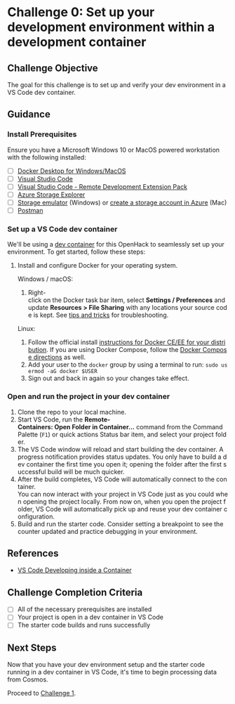 # Challenge 0: Set up your development environment within a development container

## Challenge Objective
The goal for this challenge is to set up and verify your dev environment in a VS Code dev container.

## Guidance

### Install Prerequisites
Ensure you have a Microsoft Windows 10 or MacOS powered workstation with the following installed:
- [ ] [Docker Desktop for Windows/MacOS](https://www.docker.com/products/docker-desktop)
- [ ] [Visual Studio Code](https://code.visualstudio.com/)
- [ ] [Visual Studio Code - Remote Development Extension Pack](https://marketplace.visualstudio.com/items?itemName=ms-vscode-remote.vscode-remote-extensionpack)
- [ ] [Azure Storage Explorer](https://azure.microsoft.com/en-us/features/storage-explorer/)
- [ ] [Storage emulator](https://docs.microsoft.com/en-us/azure/storage/common/storage-use-emulator) (Windows) or [create a storage account in Azure](https://docs.microsoft.com/en-us/azure/storage/common/storage-account-create?tabs=azure-portal) (Mac)
- [ ] [Postman](https://www.postman.com/downloads/)

### Set up a VS Code dev container

We'll be using a [dev container](https://code.visualstudio.com/docs/remote/containers) for this OpenHack to seamlessly set up your environment. To get started, follow these steps:

1. Install and configure Docker for your operating system.

    Windows / macOS:
    1. Right-click on the Docker task bar item, select **Settings / Preferences** and update **Resources > File Sharing** with any locations your source code is kept. See [tips and tricks](https://code.visualstudio.com/docs/remote/troubleshooting#_container-tips) for troubleshooting.

    Linux:

    1. Follow the official install [instructions for Docker CE/EE for your distribution](https://docs.docker.com/install/#supported-platforms). If you are using Docker Compose, follow the [Docker Compose directions](https://docs.docker.com/compose/install/) as well.
    2. Add your user to the `docker` group by using a terminal to run: `sudo usermod -aG docker $USER`
    3. Sign out and back in again so your changes take effect.

### Open and run the project in your dev container

1. Clone the repo to your local machine.
2. Start VS Code, run the **Remote-Containers: Open Folder in Container...** command from the Command Palette (`F1`) or quick actions Status bar item, and select your project folder.
3. The VS Code window will reload and start building the dev container. A progress notification provides status updates. You only have to build a dev container the first time you open it; opening the folder after the first successful build will be much quicker.
4. After the build completes, VS Code will automatically connect to the container.
You can now interact with your project in VS Code just as you could when opening the project locally. From now on, when you open the project folder, VS Code will automatically pick up and reuse your dev container configuration.
5. Build and run the starter code. Consider setting a breakpoint to see the counter updated and practice debugging in your environment.

## References
- [VS Code Developing inside a Container](https://code.visualstudio.com/docs/remote/containers)

## Challenge Completion Criteria

- [ ] All of the necessary prerequisites are installed
- [ ] Your project is open in a dev container in VS Code
- [ ] The starter code builds and runs successfully 

## Next Steps
Now that you have your dev environment setup and the starter code running in a dev container in VS Code, it's time to begin processing data from Cosmos.

Proceed to [Challenge 1](challenge-001.md).